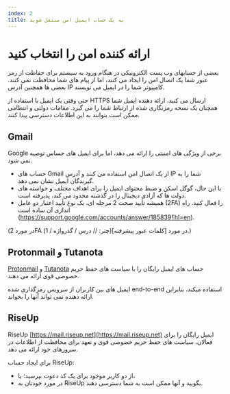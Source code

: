 ```yaml
---
index: 2
title: به یک حساب ایمیل امن منتقل شوید
---
```

# ارائه کننده امن را انتخاب کنید

بعضی از حسابهای وب پست الکترونیکی در هنگام ورود به سیستم برای حفاظت از رمز عبور شما یک اتصال امن را ایجاد می کنند، اما از پیام های شما محافظت نمی کنند. بعضی ها همچنین آدرس IP کامپیوتر شما را در ایمیل می نویسند.

حتی وقتی یک ایمیل با استفاده از HTTPS ارسال می کنید، ارائه دهنده ایمیل شما همچنان یک نسخه رمزنگاری شده از ارتباط شما را می گیرد. مقامات دولتی و انتظامی ممکن است بتوانند به این اطلاعات دسترسی پیدا کنند.

## Gmail

Google برخی از ویژگی های امنیتی را ارائه می دهد، اما برای ایمیل های حساس توصیه نمی شود.

*   حساب های Gmail از یک اتصال امن استفاده می کنند و آدرس IP شما را به گیرندگان ایمیل نشان نمی دهد.
*   با این حال، گوگل اسکن و ضبط محتوای ایمیل را برای اهداف مختلف و خواسته های دولت ها که آزادی دیجیتال را در گذشته محدود می کند، پذیرفته است.
*   همیشه تأیید صحت 2 مرحله ای، یک نوع تأیید اعتبار دو عامل (2FA) را فعال کنید. راه اندازی آن ساده است (https://support.google.com/accounts/answer/185839؟hl=en).

(در مورد 2FA در مورد
[کلمات عبور پیشرفته](چتر: // درس / گذرواژه / 1).)

## Protonmail و Tutanota

[Protonmail](https://protonmail.com) و [Tutanota](https://tutanota.com) حساب های ایمیل رایگان را با سیاست های حفظ حریم خصوصی قوی ارائه می دهند.

ایمیل های بین کاربران از سرویس رمزگذاری شده end-to-end استفاده میکند، بنابراین ارائه دهنده نمی تواند آنها را بخواند.

## RiseUp

RiseUp [https://mail.riseup.net](https://mail.riseup.net) ایمیل رایگان را برای فعالان، سیاست های حفظ حریم خصوصی قوی و تعهد برای محافظت از اطلاعات در سرورهای خود ارائه می دهد.

برای ایجاد حساب RiseUp:

*   از دو کاربر موجود برای یک کد دعوت بپرسید؛ یا،
*   در مورد خودتان به RiseUp بگویید و آنها ممکن است به شما دسترسی دهند.